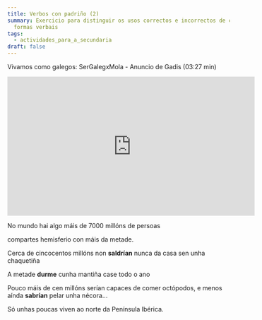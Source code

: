 ```yaml
---
title: Verbos con padriño (2)
summary: Exercicio para distinguir os usos correctos e incorrectos de certas
  formas verbais
tags:
  - actividades_para_a_secundaria
draft: false
---
```

Vivamos como galegos: SerGalegxMola - Anuncio de Gadis (03:27 min)

<iframe width="560" height="315" src="https://www.youtube.com/embed/8Vi3STNjsUo" title="YouTube video player" frameborder="0" allow="accelerometer; autoplay; clipboard-write; encrypted-media; gyroscope; picture-in-picture" allowfullscreen></iframe>

No mundo hai algo máis de 7000 millóns de persoas

compartes hemisferio con máis da metade.

Cerca de cincocentos millóns non **saldrían** nunca da casa sen unha chaquetiña

A metade **durme** cunha mantiña case todo o ano

Pouco máis de cen millóns serían capaces de comer octópodos, e menos aínda **sabrían** pelar unha nécora...

Só unhas poucas viven ao norte da Península Ibérica.